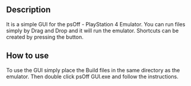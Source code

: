 ## Description

It is a simple GUI for the psOff - PlayStation 4 Emulator. 
You can run files simply by Drag and Drop and it will run the emulator.
Shortcuts can be created by pressing the button.

## How to use

To use the GUI simply place the Build files in the same directory as the emulator.
Then double click psOff GUI.exe and follow the instructions.